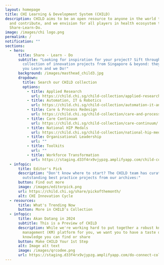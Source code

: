 ```yaml
---
layout: homepage
title: CHI Learning & Development System (CHILD)
description: CHILD aims to be an open resource to anyone in the world to access
  and contribute, and we envision for all players in health ecosystem to
  Share-Learn-Do.
image: /images/chi logo.png
permalink: /
notification: ""
sections:
  - hero:
      title: Share - Learn - Do
      subtitle: "Looking for inspiration for your project? Sift through our growing
        collection of innovation projects from Singapore & beyond: they Share,
        you Learn and we Do!"
      background: /images/masthead_child3.jpg
      dropdown:
        title: Search our CHILD collection
        options:
          - title: Applied Research
            url: https://child.chi.sg/child-collection/applied-research/
          - title: Automation, IT & Robotics
            url: https://child.chi.sg/child-collection/automation-it-and-robotics/
          - title: Care & Process Redesign
            url: https://child.chi.sg/child-collection/care-and-process-redesign/
          - title: Care Continuum
            url: https://child.chi.sg/child-collection/care-continuum/
          - title: National HIP Medals
            url: https://child.chi.sg/child-collection/national-hip-medal/
          - title: Organisational Leadership
            url: ""
          - title: Toolkits
            url: ""
          - title: Workforce Transformation
            url: https://staging.d33f4rx9vjypzg.amplifyapp.com/child-collection/workforce-transformation/
  - infopic:
      title: Editor's Pick
      description: "Don't know where to start? The CHILD team has curated some
        outstanding best practice projects from our archives:"
      button: Find out more
      image: /images/editorpick.png
      url: https://child.chi.sg/share/pickofthemonth/
      alt: CHI Innovation Cycle
  - resources:
      title: What's Trending Now
      button: More in CHILD's Collection
  - infopic:
      title: Akan Datang in 2024
      subtitle: This is a Preview of CHILD
      description: While we're working hard to put together a robust knowledge
        management (KM) platform for you, we want you to have a taste of the
        knowledge you can find or share
      button: Make CHILD Your 1st Step
      alt: Image alt text
      image: /images/qrcodee.png
      url: https://staging.d33f4rx9vjypzg.amplifyapp.com/do-connect-collaborate/
---
```

